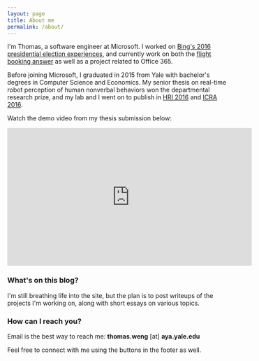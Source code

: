 ```yaml
---
layout: page
title: About me
permalink: /about/
---
```


I'm Thomas, a software engineer at Microsoft. I worked on [Bing's 2016 presidential election experiences](http://blogs.bing.com/search?tagname=election%202016&groupid=10), and currently work on both the [flight booking answer](https://www.bing.com/search?q=book%20flight) as well as a project related to Office 365.

Before joining Microsoft, I graduated in 2015 from Yale with bachelor's degrees in Computer Science and Economics. My senior thesis on real-time robot perception of human nonverbal behaviors won the departmental research prize, and my lab and I went on to publish in [HRI 2016](http://hennyadmoni.com/documents/hri16.pdf) and [ICRA 2016](http://ieeexplore.ieee.org/document/7487510/).

Watch the demo video from my thesis submission below:

<iframe width="560" height="315" src="https://www.youtube.com/embed/v9yymuaYLtw" frameborder="0" allowfullscreen></iframe>


### What's on this blog?

I'm still breathing life into the site, but the plan is to post writeups of the projects I'm working on, along with short essays on various topics.

### How can I reach you?

Email is the best way to reach me: __thomas.weng__ [at] __aya.yale.edu__

Feel free to connect with me using the buttons in the footer as well.
